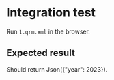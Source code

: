 # Integration test

Run `1.qrm.xml` in the browser.

## Expected result

Should return Json({"year": 2023}).
